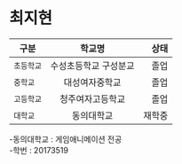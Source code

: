 # 최지현
구분 | 학교명 | 상태
---|:---:|---:
`초등학교` | 수성초등학교 구성분교 | 졸업 
`중학교` | 대성여자중학교 | 졸업
`고등학교` | 청주여자고등학교 | 졸업
`대학교` | 동의대학교 | 재학중

-동의대학교 : 게임애니메이션 전공<br>
-학번 : 20173519
